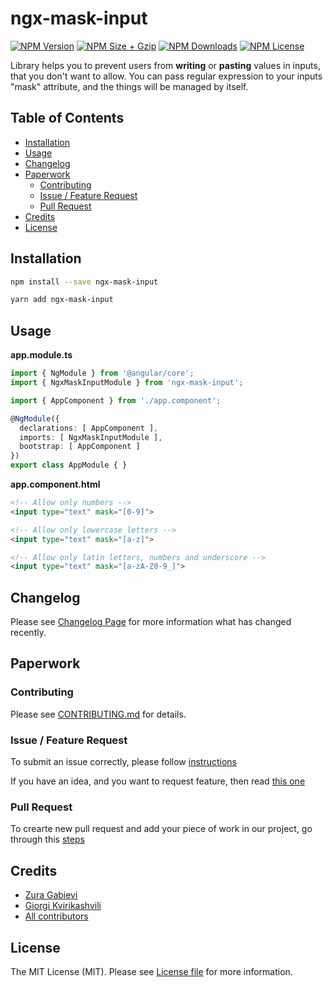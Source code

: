 # ngx-mask-input

[![NPM Version](https://img.shields.io/npm/v/ngx-mask-input.svg?style=flat-square)](https://www.npmjs.com/package/ngx-mask-input)
[![NPM Size + Gzip](https://img.shields.io/bundlephobia/minzip/ngx-mask-input.svg?style=flat-square)](https://www.npmjs.com/package/ngx-mask-input)
[![NPM Downloads](https://img.shields.io/npm/dt/ngx-mask-input.svg?style=flat-square)](https://www.npmjs.com/package/ngx-mask-input)
[![NPM License](https://img.shields.io/npm/l/ngx-mask-input.svg?style=flat-square)](https://www.npmjs.com/package/ngx-mask-input)


Library helps you to prevent users from **writing** or **pasting** values in inputs, that you don't want to allow. You can pass regular expression to your inputs "mask" attribute, and the things will be managed by itself.

## Table of Contents
- [Installation](#installation)
- [Usage](#usage)
- [Changelog](#changelog)
- [Paperwork](#paperwork)
  - [Contributing](#contributing)
  - [Issue / Feature Request](#issue-feature-request)
  - [Pull Request](#pull-request)
- [Credits](#credits)
- [License](#license)

## Installation

```bash
npm install --save ngx-mask-input
```

```bash
yarn add ngx-mask-input
```

## Usage

**app.module.ts**

```ts
import { NgModule } from '@angular/core';
import { NgxMaskInputModule } from 'ngx-mask-input';

import { AppComponent } from './app.component';

@NgModule({
  declarations: [ AppComponent ],
  imports: [ NgxMaskInputModule ],
  bootstrap: [ AppComponent ]
})
export class AppModule { }
```

**app.component.html**

```html
<!-- Allow only numbers -->
<input type="text" mask="[0-9]">

<!-- Allow only lowercase letters -->
<input type="text" mask="[a-z]">

<!-- Allow only latin letters, numbers and underscore -->
<input type="text" mask="[a-zA-Z0-9_]">
```

## Changelog

Please see [Changelog Page](https://github.com/zgabievi/ngx-mask-input/releases) for more information what has changed recently.

## Paperwork

### Contributing

Please see [CONTRIBUTING.md](https://github.com/zgabievi/ngx-mask-input/blob/master/CONTRIBUTING.md) for details.

### Issue / Feature Request

To submit an issue correctly, please follow [instructions](https://github.com/zgabievi/ngx-mask-input/blob/master/.github/ISSUE_TEMPLATE.md#bug-report)

If you have an idea, and you want to request feature, then read [this one](https://github.com/zgabievi/ngx-mask-input/blob/master/.github/ISSUE_TEMPLATE.md#feature-request)

### Pull Request

To crearte new pull request and add your piece of work in our project, go through this [steps](https://github.com/zgabievi/ngx-mask-input/blob/master/.github/PULL_REQUEST_TEMPLATE.md)

## Credits

- [Zura Gabievi](https://github.com/zgabievi)
- [Giorgi Kvirikashvili](https://github.com/kvirrik)
- [All contributors](https://github.com/zgabievi/ngx-mask-input/graphs/contributors)

## License

The MIT License (MIT). Please see [License file](https://github.com/zgabievi/ngx-mask-input/blob/master/LICENSE) for more information.
